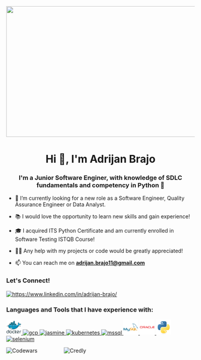 <img src="https://images.unsplash.com/photo-1491466424936-e304919aada7?ixlib=rb-4.0.3&ixid=M3wxMjA3fDB8MHxleHBsb3JlLWZlZWR8M3x8fGVufDB8fHx8fA%3D%3D&w=1000&q=80" width="1010" height="350">
<h1 align="center">Hi 👋, I'm Adrijan Brajo</h1>
<h3 align="center">I'm a Junior Software Enginer, with knowledge of SDLC fundamentals and competency in Python 🐍</h3>

- 💼 I’m currently looking for a new role as a Software Engineer, Quality Assurance Engineer or Data Analyst.

- 📚 I would love the opportunity to learn new skills and gain experience!

- 🎓 I acquired ITS Python Certificate and am currently enrolled in Software Testing ISTQB Course!

- 👨‍💻 Any help with my projects or code would be greatly appreciated!

- 📫 You can reach me on **adrijan.brajo11@gmail.com**

<h3 align="left">Let's Connect!</h3>
<p align="left">
<a href="https://www.linkedin.com/in/adrijan-brajo/" target="blank"><img align="center" src="https://raw.githubusercontent.com/rahuldkjain/github-profile-readme-generator/master/src/images/icons/Social/linked-in-alt.svg" alt="https://www.linkedin.com/in/adrijan-brajo/" height="30" width="40" /></a>
</p>

<h3 align="left">Languages and Tools that I have experience with:</h3>
<p align="left"> <a href="https://www.docker.com/" target="_blank" rel="noreferrer"> <img src="https://raw.githubusercontent.com/devicons/devicon/master/icons/docker/docker-original-wordmark.svg" alt="docker" width="40" height="40"/> </a> <a href="https://cloud.google.com" target="_blank" rel="noreferrer"> <img src="https://www.vectorlogo.zone/logos/google_cloud/google_cloud-icon.svg" alt="gcp" width="40" height="40"/> </a> <a href="https://jasmine.github.io/" target="_blank" rel="noreferrer"> <img src="https://www.vectorlogo.zone/logos/jasmine/jasmine-icon.svg" alt="jasmine" width="40" height="40"/> </a> <a href="https://kubernetes.io" target="_blank" rel="noreferrer"> <img src="https://www.vectorlogo.zone/logos/kubernetes/kubernetes-icon.svg" alt="kubernetes" width="40" height="40"/> </a> <a href="https://www.microsoft.com/en-us/sql-server" target="_blank" rel="noreferrer"> <img src="https://www.svgrepo.com/show/303229/microsoft-sql-server-logo.svg" alt="mssql" width="40" height="40"/> </a> <a href="https://www.mysql.com/" target="_blank" rel="noreferrer"> <img src="https://raw.githubusercontent.com/devicons/devicon/master/icons/mysql/mysql-original-wordmark.svg" alt="mysql" width="40" height="40"/> </a> <a href="https://www.oracle.com/" target="_blank" rel="noreferrer"> <img src="https://raw.githubusercontent.com/devicons/devicon/master/icons/oracle/oracle-original.svg" alt="oracle" width="40" height="40"/> </a> <a href="https://www.python.org" target="_blank" rel="noreferrer"> <img src="https://raw.githubusercontent.com/devicons/devicon/master/icons/python/python-original.svg" alt="python" width="40" height="40"/> </a> <a href="https://www.selenium.dev" target="_blank" rel="noreferrer"> <img src="https://raw.githubusercontent.com/detain/svg-logos/780f25886640cef088af994181646db2f6b1a3f8/svg/selenium-logo.svg" alt="selenium" width="40" height="40"/> </a> </p>

![Codewars](https://github.r2v.ch/codewars?user=AdrijanBrajo&stroke=red) &nbsp;&nbsp;&nbsp;&nbsp;&nbsp;&nbsp;&nbsp;&nbsp;&nbsp;&nbsp;&nbsp;&nbsp;&nbsp;&nbsp;&nbsp;&nbsp; ![Credly](https://images.credly.com/size/340x200/images/3c4602d8-832e-4a24-b42d-00359ce746f7/ITS-Badges_Python_1200px.png)
